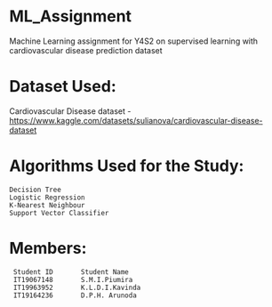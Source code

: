 # ML_Assignment
Machine Learning assignment for Y4S2 on supervised learning with cardiovascular disease prediction dataset 


# Dataset Used: 
  Cardiovascular Disease dataset - https://www.kaggle.com/datasets/sulianova/cardiovascular-disease-dataset
  
# Algorithms Used for the Study:
    Decision Tree
    Logistic Regression
    K-Nearest Neighbour
    Support Vector Classifier
    
 # Members:
 
     Student ID       Student Name
     IT19067148       S.M.I.Piumira
     IT19963952       K.L.D.I.Kavinda
     IT19164236       D.P.H. Arunoda
